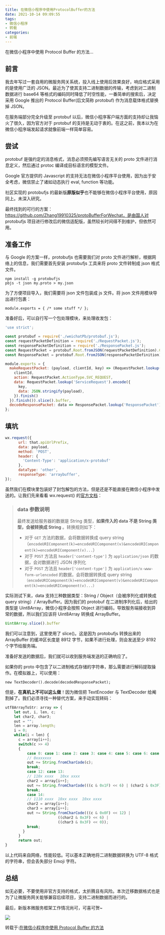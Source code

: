 ```yaml
---
title: 在微信小程序中使用ProtocolBuffer的方法
date: 2021-10-14 09:09:55
tags:
- 微信小程序
- 转载
categories:
- 前端
---
```

在微信小程序中使用 Protocol Buffer 的方法...
<!--more-->

## 前言

我去年写过一套自用的微服务网关系统，投入线上使用后效果良好，响应格式采用的是使用广泛的 JSON。最近为了使其支持二进制数据的传输，考虑到对二进制数据进行 base64 等格式的编码同时降低了时空性能，一番简单的搜索后，决定采用 Google 推出的 Protocol Buffer(后文简称 protobuf) 作为消息载体格式替换掉 JSON。

在服务端部分完全升级至 protobuf 以后，微信小程序客户端方面的支持却让我恼火了很久，因为官方对于 protobuf 的支持是无动于衷的。在这之前，我本以为在微信小程序端发起请求就像前端一样简单容易。

## 尝试

protobuf 是强约定的消息格式，消息必须预先编写语言无关的 proto 文件进行消息定义，然后通过 protoc 编译成目标语言的模型文件。

Google 官方提供的 Javascript 的支持无法在微信小程序平台使用，因为出于安全考虑，微信禁止了诸如动态执行 eval, function 等功能。

社区实现的 protobufjs 的最新版**原版似乎**也不能够在微信小程序平台使用，原因同上。未深入研究。

最终找到的可行的方案：https://github.com/Zhang19910325/protoBufferForWechat，是由国人对 protobufjs 项目进行修改后的微信适配版，虽然较长时间得不到维护，但依然可用。

## 准备工作

与 Google 的方案一样，protobufjs 也需要我们对 proto 文件进行解析，根据网络上的信息，我们需要首先安装 protobufjs 工具来将 proto 文件转制成 json 格式文件。

```
npm install -g protobufjs
pbjs -t json my.proto > my.json
```

为了方便项目导入，我们需要将 json 文件包装成 js 文件。将 json 文件用模块导出进行包裹：

```
module.exports = { /* some stuff */ };
```

准备好后，可以自行写一个包处理模块，来处理收发包：

```javascript
'use strict';

const protobuf = require('./weichatPb/protobuf.js');
const requestPacketDefinition = require('./RequestPacket.js');
const responsePacketDefinition = require('./ResponsePacket.js');
const RequestPacket = protobuf.Root.fromJSON(requestPacketDefinition).Collplex.Models.RequestPacket;
const ResponsePacket = protobuf.Root.fromJSON(responsePacketDefinition).Collplex.Models.ResponsePacket;

module.exports = {
  makeRequestPacket: (payload, clientId, key) => (RequestPacket.lookup('RequestPacket').encode({
    clientId,
    action: RequestPacket.ActionType.SVC_REQUEST,
    data: RequestPacket.lookup('ServiceRequest').encode({
      key,
      data: JSON.stringify(payload),
    }).finish()
  }).finish()).slice().buffer,
  decodeResponsePacket: data => ResponsePacket.lookup('ResponsePacket').decode(data),
};
```

## 填坑

```javascript
wx.request({
      url: that.apiUrlPrefix,
      data: payload,
      method: 'POST',
      header: {
        'Content-Type': 'application/x-protobuf'
      },
      dataType: 'other',
      responseType: 'arraybuffer',
});
```

虽然我们在模块里包装好了封包解包的方法，但是还是不能直接在微信小程序中发送的。让我们先来看看 wx.request() 的[官方文档](https://developers.weixin.qq.com/miniprogram/dev/api/network/request/wx.request.html)：

> ### data 参数说明
>
> 最终发送给服务器的数据是 String 类型，**如果传入的 data 不是 String 类型，会被转换成 String** 。转换规则如下：
>
> - 对于 `GET` 方法的数据，会将数据转换成 query string（`encodeURIComponent(k)=encodeURIComponent(v)&encodeURIComponent(k)=encodeURIComponent(v)...`）
> - 对于 `POST` 方法且 `header['content-type']` 为 `application/json` 的数据，会对数据进行 JSON 序列化
> - 对于 `POST` 方法且 `header['content-type']` 为 `application/x-www-form-urlencoded` 的数据，会将数据转换成 query string `（encodeURIComponent(k)=encodeURIComponent(v)&encodeURIComponent(k)=encodeURIComponent(v)...）`

实际测试下来，data 支持三种数据类型：String / Object（会被序列化或转换成 query string）/ ArrayBuffer。因为我们的 protobuf 在二进制序列化后，给出的类型是 Uint8Array，微信小程序会按照 Object 进行编码，导致服务端接收到异常的数据，所以我们应该将 Uint8Array 转换成 ArrayBuffer。

```javascript
Uint8Array.slice().buffer
```

我们可以注意到，这里使用了 slice()。这是因为 protobufjs 转换出来的 ArrayBuffer 的缓冲区长度是 8912 字节，如果不进行处理，则会发送至少 8192 个字节给服务端。

准备好发送的数据后，我们就可以收到服务端发送的正确响应了。

如果你的 proto 中包含了以二进制格式存储的字符串，那么需要进行解码提取操作。在模拟器上，可以使用：

```
new TextDecoder().decode(decodedResponsePacket);
```

但是，**在真机上不可以这么做**！因为微信把 TextEncoder 与 TextDecoder 给阉割掉了。我们必须寻找一种替代方案，来手动实现转码：

```javascript
utf8ArrayToStr: array => {
    let out, i, len, c;
    let char2, char3;
    out = "";
    len = array.length;
    i = 0;
    while(i < len) {
      c = array[i++];
      switch(c >> 4)
      { 
          case 0: case 1: case 2: case 3: case 4: case 5: case 6: case 7:
          // 0xxxxxxx
          out += String.fromCharCode(c);
          break;
          case 12: case 13:
          // 110x xxxx   10xx xxxx
          char2 = array[i++];
          out += String.fromCharCode(((c & 0x1F) << 6) | (char2 & 0x3F));
          break;
          case 14:
          // 1110 xxxx  10xx xxxx  10xx xxxx
          char2 = array[i++];
          char3 = array[i++];
          out += String.fromCharCode(((c & 0x0F) << 12) |
                        ((char2 & 0x3F) << 6) |
                        ((char3 & 0x3F) << 0));
          break;
        }
      }
      return out;
}
```

以上代码来自网络，性能较低。可以基本正确地将二进制数据转换为 UTF-8 格式的字符串，但会丢失部分 Emoji 字符。

## 总结

如无必要，不要使用非官方支持的格式，太折腾且有风险。本次迁移数据格式也是为了让微服务网关能够兼容后续项目，支持二进制数据而进行的。

最后，新版本微服务框架工作情况尚可，可喜可贺~

![](https://fastly.jsdelivr.net/gh/houpai/hp-cdn@latest/picGo/CollplexDemo-1024x494.png)

转载于:[在微信小程序中使用 Protocol Buffer 的方法](https://iedon.com/2020/08/18/790.html)

